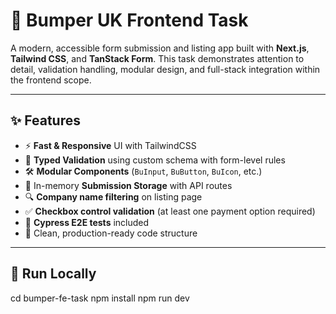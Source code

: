 # 🚗 Bumper UK Frontend Task

A modern, accessible form submission and listing app built with **Next.js**, **Tailwind CSS**, and **TanStack Form**. This task demonstrates attention to detail, validation handling, modular design, and full-stack integration within the frontend scope.

---

## ✨ Features

- ⚡️ **Fast & Responsive** UI with TailwindCSS
- 🧠 **Typed Validation** using custom schema with form-level rules
- 🛠 **Modular Components** (`BuInput`, `BuButton`, `BuIcon`, etc.)
- 💾 In-memory **Submission Storage** with API routes
- 🔍 **Company name filtering** on listing page
- ✅ **Checkbox control validation** (at least one payment option required)
- 🧪 **Cypress E2E tests** included
- 🧼 Clean, production-ready code structure

---

## 🚀 Run Locally

cd bumper-fe-task
npm install
npm run dev
